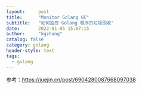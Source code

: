 ```yaml
---
layout:     post
title:      "Monitor Golang GC"
subtitle:   "如何监控 Golang 程序的垃圾回收"
date:       2022-01-05 15:07:15
author:     "kgzhang"
catalog: false
category: golang
header-style: text
tags:
  - golang
---
```


参考：https://juejin.cn/post/6904280087668097038

